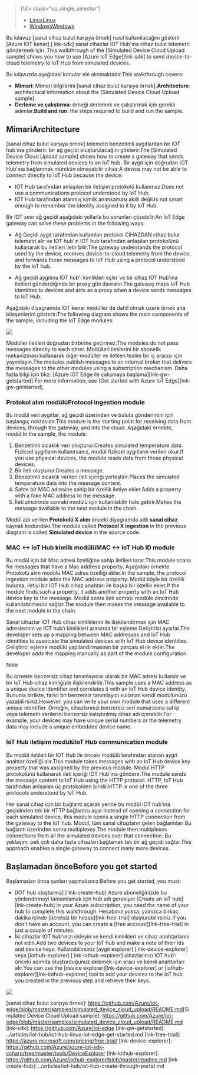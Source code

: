 > [!div class="op_single_selector"]
> * [<span data-ttu-id="55e71-101">Linux</span><span class="sxs-lookup"><span data-stu-id="55e71-101">Linux</span></span>](../articles/iot-hub/iot-hub-linux-iot-edge-simulated-device.md)
> * [<span data-ttu-id="55e71-102">Windows</span><span class="sxs-lookup"><span data-stu-id="55e71-102">Windows</span></span>](../articles/iot-hub/iot-hub-windows-iot-edge-simulated-device.md)

<span data-ttu-id="55e71-103">Bu kılavuz [sanal cihaz bulut karşıya örnek] nasıl kullanılacağını gösterir [Azure IOT kenar] [ lnk-sdk] sanal cihazlar IOT Hub'ına cihaz bulut telemetri göndermek için .</span><span class="sxs-lookup"><span data-stu-id="55e71-103">This walkthrough of the [Simulated Device Cloud Upload sample] shows you how to use [Azure IoT Edge][lnk-sdk] to send device-to-cloud telemetry to IoT Hub from simulated devices.</span></span>

<span data-ttu-id="55e71-104">Bu kılavuzda aşağıdaki konular ele alınmaktadır:</span><span class="sxs-lookup"><span data-stu-id="55e71-104">This walkthrough covers:</span></span>

* <span data-ttu-id="55e71-105">**Mimari**: Mimari bilgilerini [sanal cihaz bulut karşıya örnek].</span><span class="sxs-lookup"><span data-stu-id="55e71-105">**Architecture**: architectural information about the [Simulated Device Cloud Upload sample].</span></span>
* <span data-ttu-id="55e71-106">**Derleme ve çalıştırma**: örneği derlemek ve çalıştırmak için gerekli adımlar.</span><span class="sxs-lookup"><span data-stu-id="55e71-106">**Build and run**: the steps required to build and run the sample.</span></span>

## <a name="architecture"></a><span data-ttu-id="55e71-107">Mimari</span><span class="sxs-lookup"><span data-stu-id="55e71-107">Architecture</span></span>

<span data-ttu-id="55e71-108">[sanal cihaz bulut karşıya örnek] telemetri benzetimli aygıtlardan bir IOT hub'ına gönderir. bir ağ geçidi oluşturulacağını gösterir.</span><span class="sxs-lookup"><span data-stu-id="55e71-108">The [Simulated Device Cloud Upload sample] shows how to create a gateway that sends telemetry from simulated devices to an IoT hub.</span></span> <span data-ttu-id="55e71-109">Bir aygıt için doğrudan IOT Hub'ına bağlanmak mümkün olmayabilir cihaz:</span><span class="sxs-lookup"><span data-stu-id="55e71-109">A device may not be able to connect directly to IoT Hub because the device:</span></span>

* <span data-ttu-id="55e71-110">IOT Hub tarafından anlaşılan bir iletişim protokolü kullanmaz.</span><span class="sxs-lookup"><span data-stu-id="55e71-110">Does not use a communications protocol understood by IoT Hub.</span></span>
* <span data-ttu-id="55e71-111">IOT Hub tarafından atanmış kimlik anımsaması akıllı değil.</span><span class="sxs-lookup"><span data-stu-id="55e71-111">Is not smart enough to remember the identity assigned to it by IoT Hub.</span></span>

<span data-ttu-id="55e71-112">Bir IOT sınır ağ geçidi aşağıdaki yollarla bu sorunları çözebilir:</span><span class="sxs-lookup"><span data-stu-id="55e71-112">An IoT Edge gateway can solve these problems in the following ways:</span></span>

* <span data-ttu-id="55e71-113">Ağ Geçidi aygıt tarafından kullanılan protokol CİHAZDAN cihaz bulut telemetri alır ve IOT hub'ın IOT hub tarafından anlaşılan protokolünü kullanarak bu iletileri iletir bilir.</span><span class="sxs-lookup"><span data-stu-id="55e71-113">The gateway understands the protocol used by the device, receives device-to-cloud telemetry from the device, and forwards those messages to IoT Hub using a protocol understood by the IoT hub.</span></span>

* <span data-ttu-id="55e71-114">Ağ geçidi aygıtına IOT hub'ı kimlikleri eşler ve bir cihaz IOT Hub'ına iletileri gönderdiğinde bir proxy gibi davranır.</span><span class="sxs-lookup"><span data-stu-id="55e71-114">The gateway maps IoT Hub identities to devices and acts as a proxy when a device sends messages to IoT Hub.</span></span>

<span data-ttu-id="55e71-115">Aşağıdaki diyagramda IOT kenar modüller de dahil olmak üzere örnek ana bileşenlerini gösterir:</span><span class="sxs-lookup"><span data-stu-id="55e71-115">The following diagram shows the main components of the sample, including the IoT Edge modules:</span></span>

![][1]

<span data-ttu-id="55e71-116">Modüller iletileri doğrudan birbirine geçirmez.</span><span class="sxs-lookup"><span data-stu-id="55e71-116">The modules do not pass messages directly to each other.</span></span> <span data-ttu-id="55e71-117">Modülleri iletilerini bir abonelik mekanizması kullanarak diğer modüller ve iletileri teslim bir iç aracısı için yayımlayın.</span><span class="sxs-lookup"><span data-stu-id="55e71-117">The modules publish messages to an internal broker that delivers the messages to the other modules using a subscription mechanism.</span></span> <span data-ttu-id="55e71-118">Daha fazla bilgi için bkz: [Azure IOT Edge ile çalışmaya başlama][lnk-gw-getstarted].</span><span class="sxs-lookup"><span data-stu-id="55e71-118">For more information, see [Get started with Azure IoT Edge][lnk-gw-getstarted].</span></span>

### <a name="protocol-ingestion-module"></a><span data-ttu-id="55e71-119">Protokol alım modülü</span><span class="sxs-lookup"><span data-stu-id="55e71-119">Protocol ingestion module</span></span>

<span data-ttu-id="55e71-120">Bu modül veri aygıtlar, ağ geçidi üzerinden ve buluta gönderimini için başlangıç noktasıdır.</span><span class="sxs-lookup"><span data-stu-id="55e71-120">This module is the starting point for receiving data from devices, through the gateway, and into the cloud.</span></span> <span data-ttu-id="55e71-121">Aşağıdaki örnekte, modül:</span><span class="sxs-lookup"><span data-stu-id="55e71-121">In the sample, the module:</span></span>

1. <span data-ttu-id="55e71-122">Benzetimli sıcaklık veri oluşturur.</span><span class="sxs-lookup"><span data-stu-id="55e71-122">Creates simulated temperature data.</span></span> <span data-ttu-id="55e71-123">Fiziksel aygıtların kullanırsanız, modül fiziksel aygıtların verileri okur.</span><span class="sxs-lookup"><span data-stu-id="55e71-123">If you use physical devices, the module reads data from those physical devices.</span></span>
1. <span data-ttu-id="55e71-124">Bir ileti oluşturur.</span><span class="sxs-lookup"><span data-stu-id="55e71-124">Creates a message.</span></span>
1. <span data-ttu-id="55e71-125">Benzetimli sıcaklık verileri ileti içeriği yerleştirir.</span><span class="sxs-lookup"><span data-stu-id="55e71-125">Places the simulated temperature data into the message content.</span></span>
1. <span data-ttu-id="55e71-126">Sahte bir MAC adresine sahip bir özellik iletiye ekler.</span><span class="sxs-lookup"><span data-stu-id="55e71-126">Adds a property with a fake MAC address to the message.</span></span>
1. <span data-ttu-id="55e71-127">İleti zincirinde sonraki modülü için kullanılabilir hale getirir.</span><span class="sxs-lookup"><span data-stu-id="55e71-127">Makes the message available to the next module in the chain.</span></span>

<span data-ttu-id="55e71-128">Modül adı verilen **Protokolü X alım** önceki diyagramda adlı **sanal cihaz** kaynak kodundaki.</span><span class="sxs-lookup"><span data-stu-id="55e71-128">The module called **Protocol X ingestion** in the previous diagram is called **Simulated device** in the source code.</span></span>

### <a name="mac-lt-gt-iot-hub-id-module"></a><span data-ttu-id="55e71-129">MAC &lt;-&gt; IoT Hub kimlik modülü</span><span class="sxs-lookup"><span data-stu-id="55e71-129">MAC &lt;-&gt; IoT Hub ID module</span></span>

<span data-ttu-id="55e71-130">Bu modül için bir Mac adresi özelliğine sahip iletileri tarar.</span><span class="sxs-lookup"><span data-stu-id="55e71-130">This module scans for messages that have a Mac address property.</span></span> <span data-ttu-id="55e71-131">Aşağıdaki örnekte Protokolü alım modülü MAC adres özelliği ekler.</span><span class="sxs-lookup"><span data-stu-id="55e71-131">In the sample, the protocol ingestion module adds the MAC address property.</span></span> <span data-ttu-id="55e71-132">Modül böyle bir özellik bulursa, iletiyi bir IOT Hub cihaz anahtarı ile başka bir özellik ekler.</span><span class="sxs-lookup"><span data-stu-id="55e71-132">If the module finds such a property, it adds another property with an IoT Hub device key to the message.</span></span> <span data-ttu-id="55e71-133">Modül sonra ileti sonraki modüle zincirinde kullanılabilmesini sağlar.</span><span class="sxs-lookup"><span data-stu-id="55e71-133">The module then makes the message available to the next module in the chain.</span></span>

<span data-ttu-id="55e71-134">Sanal cihazlar IOT Hub cihaz kimliklerini ile ilişkilendirmek için MAC adreslerinin ve IOT hub'ı kimlikleri arasında bir eşleme Geliştirici ayarlar.</span><span class="sxs-lookup"><span data-stu-id="55e71-134">The developer sets up a mapping between MAC addresses and IoT Hub identities to associate the simulated devices with IoT Hub device identities.</span></span> <span data-ttu-id="55e71-135">Geliştirici eşleme modülü yapılandırmasının bir parçası el ile ekler.</span><span class="sxs-lookup"><span data-stu-id="55e71-135">The developer adds the mapping manually as part of the module configuration.</span></span>

> [!NOTE]
> <span data-ttu-id="55e71-136">Bu örnekte benzersiz cihaz tanımlayıcısı olarak bir MAC adresi kullanılır ve bir IoT Hub cihaz kimliğiyle ilişkilendirilir.</span><span class="sxs-lookup"><span data-stu-id="55e71-136">This sample uses a MAC address as a unique device identifier and correlates it with an IoT Hub device identity.</span></span> <span data-ttu-id="55e71-137">Bununla birlikte, farklı bir benzersiz tanımlayıcı kullanan kendi modülünüzü yazabilirsiniz.</span><span class="sxs-lookup"><span data-stu-id="55e71-137">However, you can write your own module that uses a different unique identifier.</span></span> <span data-ttu-id="55e71-138">Örneğin, cihazlarınızı benzersiz seri numarasına sahip veya telemetri verilerini benzersiz katıştırılmış cihaz adı içerebilir.</span><span class="sxs-lookup"><span data-stu-id="55e71-138">For example, your devices may have unique serial numbers or the telemetry data may include a unique embedded device name.</span></span>

### <a name="iot-hub-communication-module"></a><span data-ttu-id="55e71-139">IoT Hub iletişim modülü</span><span class="sxs-lookup"><span data-stu-id="55e71-139">IoT Hub communication module</span></span>

<span data-ttu-id="55e71-140">Bu modül iletileri bir IOT Hub ile önceki modülü tarafından atanan aygıt anahtar özelliği alır.</span><span class="sxs-lookup"><span data-stu-id="55e71-140">This module takes messages with an IoT Hub device key property that was assigned by the previous module.</span></span> <span data-ttu-id="55e71-141">Modül HTTP protokolünü kullanarak ileti içeriği IOT Hub'ına gönderir.</span><span class="sxs-lookup"><span data-stu-id="55e71-141">The module sends the message content to IoT Hub using the HTTP protocol.</span></span> <span data-ttu-id="55e71-142">HTTP, IoT Hub tarafından anlaşılan üç protokolden biridir.</span><span class="sxs-lookup"><span data-stu-id="55e71-142">HTTP is one of the three protocols understood by IoT Hub.</span></span>

<span data-ttu-id="55e71-143">Her sanal cihaz için bir bağlantı açarak yerine bu modül IOT hub'ına geçidinden tek bir HTTP bağlantısı açar.</span><span class="sxs-lookup"><span data-stu-id="55e71-143">Instead of opening a connection for each simulated device, this module opens a single HTTP connection from the gateway to the IoT hub.</span></span> <span data-ttu-id="55e71-144">Modül, tüm sanal cihazların gelen bağlantıları Bu bağlantı üzerinden sonra multiplexes.</span><span class="sxs-lookup"><span data-stu-id="55e71-144">The module then multiplexes connections from all the simulated devices over that connection.</span></span> <span data-ttu-id="55e71-145">Bu yaklaşım, pek çok daha fazla cihazları bağlamak tek bir ağ geçidi sağlar.</span><span class="sxs-lookup"><span data-stu-id="55e71-145">This approach enables a single gateway to connect many more devices.</span></span>

## <a name="before-you-get-started"></a><span data-ttu-id="55e71-146">Başlamadan önce</span><span class="sxs-lookup"><span data-stu-id="55e71-146">Before you get started</span></span>

<span data-ttu-id="55e71-147">Başlamadan önce şunları yapmalısınız:</span><span class="sxs-lookup"><span data-stu-id="55e71-147">Before you get started, you must:</span></span>

* <span data-ttu-id="55e71-148">[IOT hub oluşturma] [ lnk-create-hub] Azure aboneliğinizde bu yönlendirmeyi tamamlamak için hub adı gerekiyor.</span><span class="sxs-lookup"><span data-stu-id="55e71-148">[Create an IoT hub][lnk-create-hub] in your Azure subscription, you need the name of your hub to complete this walkthrough.</span></span> <span data-ttu-id="55e71-149">Hesabınız yoksa, yalnızca birkaç dakika içinde [ücretsiz bir hesap][lnk-free-trial] oluşturabilirsiniz.</span><span class="sxs-lookup"><span data-stu-id="55e71-149">If you don't have an account, you can create a [free account][lnk-free-trial] in just a couple of minutes.</span></span>
* <span data-ttu-id="55e71-150">İki cihazlar IOT hub'ınızı ekleyin ve kendi kimlikleri ve cihaz anahtarlarını not edin.</span><span class="sxs-lookup"><span data-stu-id="55e71-150">Add two devices to your IoT hub and make a note of their ids and device keys.</span></span> <span data-ttu-id="55e71-151">Kullanabilirsiniz [aygıt explorer] [ lnk-device-explorer] veya [iothub-explorer] [ lnk-iothub-explorer] cihazlarınızı IOT hub'ı önceki adımda oluşturduğunuz eklemek için aracı ve kendi anahtarları alır.</span><span class="sxs-lookup"><span data-stu-id="55e71-151">You can use the [device explorer][lnk-device-explorer] or [iothub-explorer][lnk-iothub-explorer] tool to add your devices to the IoT hub you created in the previous step and retrieve their keys.</span></span>

![][2]

<!-- Images -->
[1]: media/iot-hub-iot-edge-simulated-selector/image1.png
[2]: media/iot-hub-iot-edge-simulated-selector/image2.png

<!-- Links -->
<span data-ttu-id="55e71-152">[sanal cihaz bulut karşıya örnek]: https://github.com/Azure/iot-edge/blob/master/samples/simulated_device_cloud_upload/README.md</span><span class="sxs-lookup"><span data-stu-id="55e71-152">[Simulated Device Cloud Upload sample]: https://github.com/Azure/iot-edge/blob/master/samples/simulated_device_cloud_upload/README.md</span></span>
[lnk-sdk]: https://github.com/Azure/iot-edge
[lnk-gw-getstarted]: ../articles/iot-hub/iot-hub-linux-iot-edge-get-started.md
[lnk-free-trial]: https://azure.microsoft.com/pricing/free-trial/
[lnk-device-explorer]: https://github.com/Azure/azure-iot-sdk-csharp/tree/master/tools/DeviceExplorer
[lnk-iothub-explorer]: https://github.com/Azure/iothub-explorer/blob/master/readme.md
[lnk-create-hub]: ../articles/iot-hub/iot-hub-create-through-portal.md